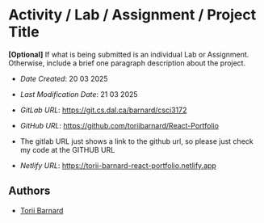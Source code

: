 # Activity / Lab / Assignment / Project Title

**[Optional]** If what is being submitted is an individual Lab or Assignment. Otherwise, include a brief one paragraph description about the project.

* *Date Created*: 20 03 2025
* *Last Modification Date*: 21 03 2025
* *GitLab URL*: <https://git.cs.dal.ca/barnard/csci3172>
* *GitHub URL*: <https://github.com/toriibarnard/React-Portfolio>

* The gitlab URL just shows a link to the github url, so please just check my code at the GITHUB URL

* *Netlify URL*: <https://torii-barnard-react-portfolio.netlify.app>


## Authors

* [Torii Barnard](tr377741@dal.ca)

